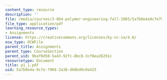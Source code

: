 ```yaml
---
content_type: resource
description: ''
file: /media/courses/3-064-polymer-engineering-fall-2003/5a7b0e4a9c7e79682a38d60bd0c0e425_p1_1.pdf
file_type: application/pdf
learning_resource_types:
- Assignments
license: https://creativecommons.org/licenses/by-nc-sa/4.0/
ocw_type: OCWFile
parent_title: Assignments
parent_type: CourseSection
parent_uid: 9baf0d58-5a43-92fc-8bc8-3cf6ea26291c
resourcetype: Document
title: p1_1.pdf
uid: 5a7b0e4a-9c7e-7968-2a38-d60bd0c0e425
---
```

